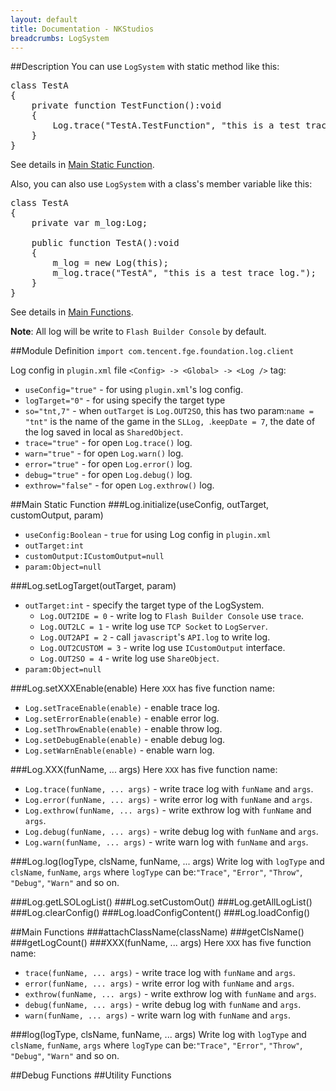 ```yaml
---
layout: default
title: Documentation - NKStudios
breadcrumbs: LogSystem
---
```

##Description
You can use `LogSystem` with static method like this:
<pre class="actionscript">
class TestA
{
	private function TestFunction():void
	{
		Log.trace("TestA.TestFunction", "this is a test trace log.");
	}
}
</pre>
See details in [Main Static Function](#main_static_function).

Also, you can also use `LogSystem` with a class's member variable like this:
<pre class="actionscript">
class TestA
{
	private var m_log:Log;<br>
	public function TestA():void
	{
		m_log = new Log(this);
		m_log.trace("TestA", "this is a test trace log.");
	}
}
</pre>
See details in [Main Functions](#main_functions).

**Note**: All log will be write to `Flash Builder Console` by default.

##Module Definition
`import com.tencent.fge.foundation.log.client`

Log config in `plugin.xml` file `<Config> -> <Global> -> <Log />` tag:
* `useConfig="true"` - for using `plugin.xml`'s log config.
* `logTarget="0"` - for using specify the target type
* `so="tnt,7"` - when `outTarget` is `Log.OUT2SO`, this has two param:`name = "tnt"` is the name of the game in the `SLLog, `.`keepDate = 7`, the date of the log saved in local as `SharedObject`.
* `trace="true"` - for open `Log.trace()` log.
* `warn="true"` - for open `Log.warn()` log.
* `error="true"` - for open `Log.error()` log.
* `debug="true"` - for open `Log.debug()` log.
* `exthrow="false"` - for open `Log.exthrow()` log.

##Main Static Function
###Log.initialize(useConfig, outTarget, customOutput, param)
* `useConfig:Boolean` - `true` for using Log config in `plugin.xml`
* `outTarget:int`
* `customOutput:ICustomOutput=null`
* `param:Object=null`

###Log.setLogTarget(outTarget, param)
* `outTarget:int` - specify the target type of the LogSystem.
	* `Log.OUT2IDE = 0` - write log to `Flash Builder Console` use `trace`.
	* `Log.OUT2LC = 1` - write log use `TCP Socket` to `LogServer`.
	* `Log.OUT2API = 2` - call `javascript`'s `API.log` to write log.
	* `Log.OUT2CUSTOM = 3` - write log use `ICustomOutput` interface.
	* `Log.OUT2SO = 4` - write log use `ShareObject`.
* `param:Object=null`

###Log.setXXXEnable(enable)
Here `XXX` has five function name:
* `Log.setTraceEnable(enable)` - enable trace log.
* `Log.setErrorEnable(enable)` - enable error log.
* `Log.setThrowEnable(enable)` - enable throw log.
* `Log.setDebugEnable(enable)` - enable debug log.
* `Log.setWarnEnable(enable)` - enable warn log.

###Log.XXX(funName, ... args)
Here `XXX` has five function name:
* `Log.trace(funName, ... args)` - write trace log with `funName` and `args`.
* `Log.error(funName, ... args)` - write error log with `funName` and `args`.
* `Log.exthrow(funName, ... args)` - write exthrow log with `funName` and `args`.
* `Log.debug(funName, ... args)` - write debug log with `funName` and `args`.
* `Log.warn(funName, ... args)` - write warn log with `funName` and `args`.

###Log.log(logType, clsName, funName, ... args)
Write log with `logType` and `clsName`, `funName`, `args` where `logType` can be:`"Trace"`, `"Error"`, `"Throw"`, `"Debug"`, `"Warn"` and so on.

###Log.getLSOLogList()
###Log.setCustomOut()
###Log.getAllLogList()
###Log.clearConfig()
###Log.loadConfigContent()
###Log.loadConfig()

##Main Functions
###attachClassName(className)
###getClsName()
###getLogCount()
###XXX(funName, ... args)
Here `XXX` has five function name:
* `trace(funName, ... args)` - write trace log with `funName` and `args`.
* `error(funName, ... args)` - write error log with `funName` and `args`.
* `exthrow(funName, ... args)` - write exthrow log with `funName` and `args`.
* `debug(funName, ... args)` - write debug log with `funName` and `args`.
* `warn(funName, ... args)` - write warn log with `funName` and `args`.

###log(logType, clsName, funName, ... args)
Write log with `logType` and `clsName`, `funName`, `args` where `logType` can be:`"Trace"`, `"Error"`, `"Throw"`, `"Debug"`, `"Warn"` and so on.

##Debug Functions
##Utility Functions